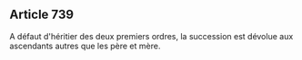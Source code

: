 Article 739
----
A défaut d'héritier des deux premiers ordres, la succession est dévolue aux
ascendants autres que les père et mère.
